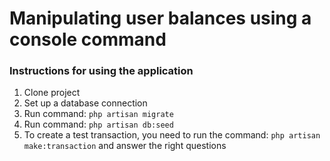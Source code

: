 # Manipulating user balances using a console command 

### Instructions for using the application

1. Clone project
2. Set up a database connection
3. Run command: `php artisan migrate`
4. Run command: `php artisan db:seed`
5. To create a test transaction, you need to run the command: `php artisan make:transaction` and answer the right questions
